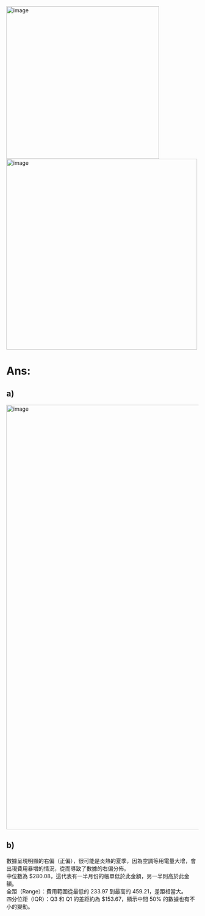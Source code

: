 <div>
<img width="400" align="top" alt="image" src="https://github.com/user-attachments/assets/62522725-18ab-4d6c-8d20-e19cd7fe0430" />
<img width="500" align="top" alt="image" src="https://github.com/user-attachments/assets/6fe03625-09b8-4c73-904c-9de124160a13" />
</div>

# Ans:  
## a)  
<img width="1676" height="1113" alt="image" src="https://github.com/user-attachments/assets/9f4278e4-0680-436c-a645-8ffc860a38f9" />  

## b)  
數據呈現明顯的右偏（正偏），很可能是炎熱的夏季，因為空調等用電量大增，會出現費用暴增的情況，從而導致了數據的右偏分佈。   
中位數為 $280.08，這代表有一半月份的帳單低於此金額，另一半則高於此金額。  
全距（Range）：費用範圍從最低的 233.97 到最高的 459.21，差距相當大。  
四分位距（IQR）：Q3 和 Q1 的差距約為 $153.67，顯示中間 50% 的數據也有不小的變動。 
